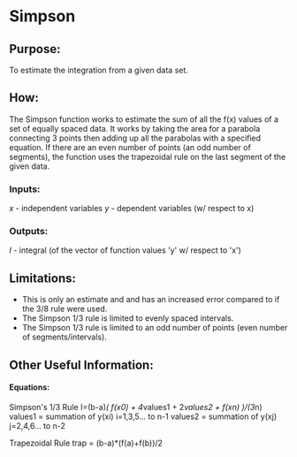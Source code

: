 # Simpson

## Purpose:
To estimate the integration from a given data set.

## How:
The Simpson function works to estimate the sum of all the f(x) values of a set of equally spaced data. It works by taking the area for a parabola connecting 3 points then adding up all the parabolas with a specified equation. If there are an even number of points (an odd number of segments), the function uses the trapezoidal rule on the last segment of the given data. 

### Inputs:
*x* - independent variables
*y* - dependent variables (w/ respect to x)

### Outputs:
*I* - integral (of the vector of function values 'y' w/ respect to 'x')


## Limitations:
* This is only an estimate and and has an increased error compared to if the 3/8 rule were used.
* The Simpson 1/3 rule is limited to evenly spaced intervals.
* The Simpson 1/3 rule is limited to an odd number of points (even number of segments/intervals).

## Other Useful Information:

#### Equations:
Simpson's 1/3 Rule
I=(b-a)*( f(x0) + 4*values1 + 2*values2 + f(xn) )/(3*n)
values1 = summation of y(xi)    i=1,3,5... to n-1
values2 = summation of y(xj)    j=2,4,6... to n-2

Trapezoidal Rule
trap = (b-a)*(f(a)+f(b))/2


